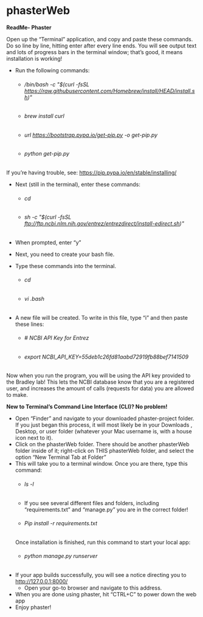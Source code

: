 # phasterWeb

**ReadMe- Phaster**

Open up the “Terminal” application, and copy and paste these commands. Do so line by line, hitting enter after every line ends.
You will see output text and lots of progress bars in the terminal window; that’s good, it means installation is working!

- Run the following commands:
    - ###### /bin/bash -c "$(curl -fsSL https://raw.githubusercontent.com/Homebrew/install/HEAD/install.sh)"
    - ###### brew install curl
    - ###### url https://bootstrap.pypa.io/get-pip.py -o get-pip.py
    - ###### python get-pip.py

If you’re having trouble, see: https://pip.pypa.io/en/stable/installing/


- Next (still in the terminal), enter these commands:
    - ###### cd
    - ###### sh -c "$(curl -fsSL ftp://ftp.ncbi.nlm.nih.gov/entrez/entrezdirect/install-edirect.sh)"
- When prompted, enter “y”

- Next, you need to create your bash file.
- Type these commands into the terminal.
    - ###### cd
    - ###### vi .bash

- A new file will be created. To write in this file, type “i” and then paste these lines:
    - ###### # NCBI API Key for Entrez
    - ###### export NCBI_API_KEY=55deb1c26fd81aabd72919fb88bef7141509

Now when you run the program, you will be using the API key provided to the Bradley lab! This lets the NCBI database know that you are a registered user, and increases the amount of calls (requests for data) you are allowed to make.


**New to Terminal’s Command Line Interface (CLI)? No problem!**

- Open “Finder” and navigate to your downloaded phaster-project folder.  If you just began this process, it will most likely be in your Downloads , Desktop, or user folder (whatever your Mac username is, with a house icon next to it). 
- Click on the phasterWeb folder. There should be another phasterWeb folder inside of it; right-click on THIS phasterWeb folder, and select the option “New Terminal Tab at Folder”
- This will take you to a terminal window. Once you are there, type this command:
    - ###### ls -l
    - If you see several different files and folders, including “requirements.txt” and “manage.py” you are in the correct folder!
    - ###### Pip install -r requirements.txt
    Once installation is finished, run this command to start your local app:
    - ###### python manage.py runserver
- If your app builds successfully, you will see a notice directing you to http://127.0.0.1:8000/
    - Open your go-to browser and navigate to this address. 
- When you are done using phaster, hit “CTRL+C” to power down the web app
- Enjoy phaster!
